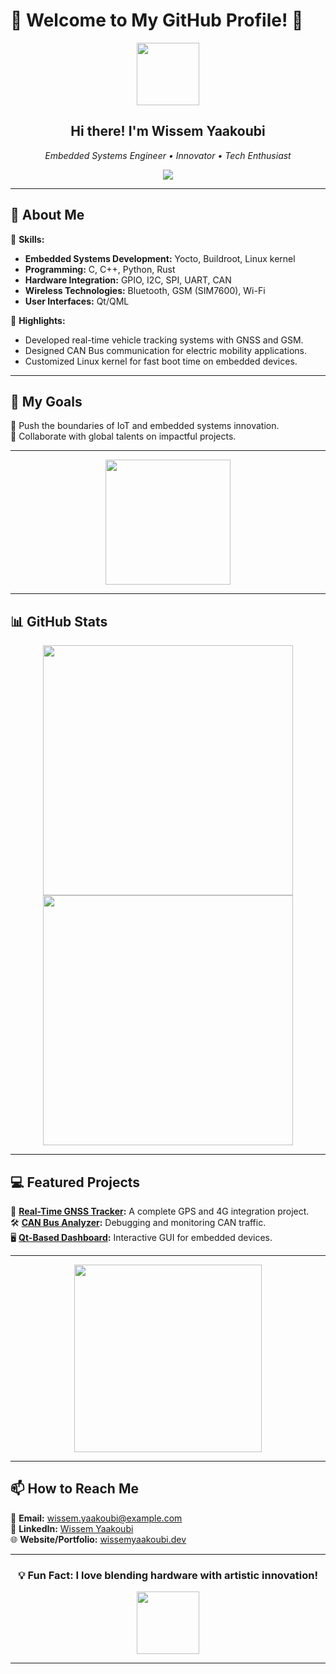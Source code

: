 # 🌟 Welcome to My GitHub Profile! 🌟

<div align="center">
  <img src="https://media.giphy.com/media/hvRJCLFzcasrR4ia7z/giphy.gif" width="100"/>
  <h2>Hi there! I'm <strong>Wissem Yaakoubi</strong></h2>
  <p>
    <i>Embedded Systems Engineer • Innovator • Tech Enthusiast</i>
  </p>
  <img src="https://readme-typing-svg.demolab.com?font=Fira+Code&size=22&pause=1000&color=F70000&width=435&lines=Welcome+to+my+dynamic+profile!;I+design+hardware-software+solutions;Let%27s+innovate+together!;Open+to+new+opportunities!">
</div>

---

## 🚀 About Me  

🔧 **Skills:**  
- **Embedded Systems Development:** Yocto, Buildroot, Linux kernel  
- **Programming:** C, C++, Python, Rust  
- **Hardware Integration:** GPIO, I2C, SPI, UART, CAN  
- **Wireless Technologies:** Bluetooth, GSM (SIM7600), Wi-Fi  
- **User Interfaces:** Qt/QML  

🌟 **Highlights:**  
- Developed real-time vehicle tracking systems with GNSS and GSM.  
- Designed CAN Bus communication for electric mobility applications.  
- Customized Linux kernel for fast boot time on embedded devices.  

---

## 🌌 My Goals  
🔄 Push the boundaries of IoT and embedded systems innovation.  
🤝 Collaborate with global talents on impactful projects.  

---

<div align="center">
  <img src="https://media.giphy.com/media/13HgwGsXF0aiGY/giphy.gif" width="200"/>
</div>

---

## 📊 GitHub Stats  

<div align="center">
  <img src="https://github-readme-stats.vercel.app/api?username=wissemyaakoubi&show_icons=true&theme=radical&count_private=true&hide=stars" width="400" />
  <img src="https://github-readme-streak-stats.herokuapp.com/?user=wissemyaakoubi&theme=radical&hide_border=true" width="400" />
</div>

---

## 💻 Featured Projects  

🚗 **[Real-Time GNSS Tracker](https://github.com/wissemyaakoubi/gnss-tracker):** A complete GPS and 4G integration project.  
🛠️ **[CAN Bus Analyzer](https://github.com/wissemyaakoubi/can-analyzer):** Debugging and monitoring CAN traffic.  
🖥️ **[Qt-Based Dashboard](https://github.com/wissemyaakoubi/qt-dashboard):** Interactive GUI for embedded devices.  

---

<div align="center">
  <img src="https://media.giphy.com/media/ZVik7pBtu9dNS/giphy.gif" width="300"/>
</div>

---

## 📫 How to Reach Me  

📧 **Email:** [wissem.yaakoubi@example.com](mailto:wissem.yaakoubi@example.com)  
💼 **LinkedIn:** [Wissem Yaakoubi](https://www.linkedin.com/in/wissemyaakoubi)  
🌐 **Website/Portfolio:** [wissemyaakoubi.dev](https://wissemyaakoubi.dev)  

---

<div align="center">
  <h3>💡 Fun Fact: I love blending <strong>hardware</strong> with <strong>artistic innovation</strong>!</h3>
  <img src="https://media.giphy.com/media/WUlplcMpOCEmTGBtBW/giphy.gif" width="100">
</div>

---
